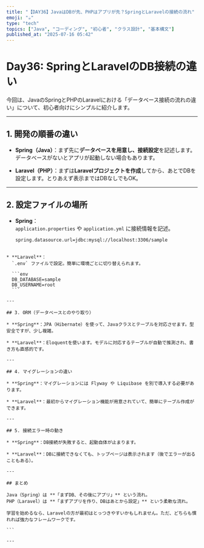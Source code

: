 ```yaml
---
title: "【DAY36】JavaはDBが先、PHPはアプリが先？SpringとLaravelの接続の流れ"
emoji: "☕"
type: "tech"
topics: ["Java", "コーディング", "初心者", "クラス設計", "基本構文"]
published_at: "2025-07-16 05:42"
---
```


# Day36: SpringとLaravelのDB接続の違い

今回は、JavaのSpringとPHPのLaravelにおける「データベース接続の流れの違い」について、初心者向けにシンプルに紹介します。

---

## 1. 開発の順番の違い

- **Spring（Java）**：まず先に**データベースを用意し、接続設定**を記述します。データベースがないとアプリが起動しない場合もあります。

- **Laravel（PHP）**：まずは**Laravelプロジェクトを作成**してから、あとでDBを設定します。とりあえず表示まではDBなしでもOK。

---

## 2. 設定ファイルの場所

- **Spring**：  
  `application.properties` や `application.yml` に接続情報を記述。

  ```properties
  spring.datasource.url=jdbc:mysql://localhost:3306/sample
````

* **Laravel**：
  `.env` ファイルで設定。簡単に環境ごとに切り替えられます。

  ```env
  DB_DATABASE=sample
  DB_USERNAME=root
  ```

---

## 3. ORM（データベースとのやり取り）

* **Spring**：JPA（Hibernate）を使って、Javaクラスとテーブルを対応させます。型安全ですが、少し複雑。

* **Laravel**：Eloquentを使います。モデルに対応するテーブルが自動で推測され、書き方も直感的です。

---

## 4. マイグレーションの違い

* **Spring**：マイグレーションには Flyway や Liquibase を別で導入する必要があります。

* **Laravel**：最初からマイグレーション機能が用意されていて、簡単にテーブル作成ができます。

---

## 5. 接続エラー時の動き

* **Spring**：DB接続が失敗すると、起動自体が止まります。

* **Laravel**：DBに接続できなくても、トップページは表示されます（後でエラーが出ることもある）。

---

## まとめ

Java（Spring）は **「まずDB、その後にアプリ」** という流れ。
PHP（Laravel）は **「まずアプリを作り、DBはあとから設定」** という柔軟な流れ。

学習を始めるなら、Laravelの方が最初はとっつきやすいかもしれません。ただ、どちらも慣れれば強力なフレームワークです。

```

---